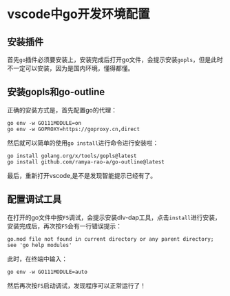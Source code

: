 # vscode中go开发环境配置

## 安装插件

首先`go`插件必须要安装上，安装完成后打开go文件，会提示安装`gopls`，但是此时不一定可以安装，因为是国内环境，懂得都懂。

## 安装gopls和go-outline

正确的安装方式是，首先配置go的代理：
```
go env -w GO111MODULE=on
go env -w GOPROXY=https://goproxy.cn,direct
```

然后就可以简单的使用`go install`进行命令进行安装啦：
```
go install golang.org/x/tools/gopls@latest
go install github.com/ramya-rao-a/go-outline@latest
```

最后，重新打开vscode,是不是发现智能提示已经有了。

## 配置调试工具

在打开的go文件中按`F5`调试，会提示安装dlv-dap工具，点击`install`进行安装，安装完成后，再次按`F5`会有一行错误提示：
```
go.mod file not found in current directory or any parent directory; see 'go help modules'
```

此时，在终端中输入：
```
go env -w GO111MODULE=auto
```

然后再次按`F5`启动调试，发现程序可以正常运行了！
